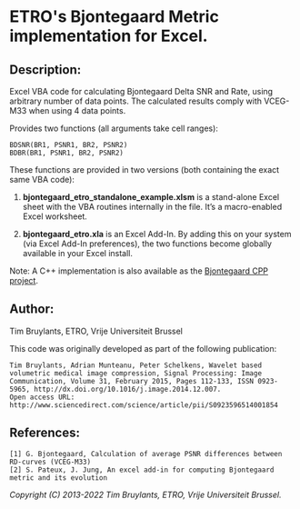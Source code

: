 # ETRO's Bjontegaard Metric implementation for Excel.

## Description:

Excel VBA code for calculating Bjontegaard Delta SNR and Rate, using arbitrary number of data points. The calculated results comply with VCEG-M33 when using 4 data points.

Provides two functions (all arguments take cell ranges):

    BDSNR(BR1, PSNR1, BR2, PSNR2)
    BDBR(BR1, PSNR1, BR2, PSNR2)

These functions are provided in two versions (both containing the exact same VBA code):

1. __bjontegaard_etro_standalone_example.xlsm__ is a stand-alone Excel sheet with the VBA routines internally in the file. It’s a macro-enabled Excel worksheet.

2. __bjontegaard_etro.xla__ is an Excel Add-In. By adding this on your system (via Excel Add-In preferences), the two functions become globally available in your Excel install.

Note: A C++ implementation is also available as the [Bjontegaard CPP project](https://github.com/tbr/bjontegaard_cpp).

## Author:

Tim Bruylants, ETRO, Vrije Universiteit Brussel

This code was originally developed as part of the following publication:

    Tim Bruylants, Adrian Munteanu, Peter Schelkens, Wavelet based volumetric medical image compression, Signal Processing: Image Communication, Volume 31, February 2015, Pages 112-133, ISSN 0923-5965, http://dx.doi.org/10.1016/j.image.2014.12.007.
    Open access URL: http://www.sciencedirect.com/science/article/pii/S0923596514001854

## References:

    [1] G. Bjontegaard, Calculation of average PSNR differences between RD-curves (VCEG-M33)
    [2] S. Pateux, J. Jung, An excel add-in for computing Bjontegaard metric and its evolution

_Copyright (C) 2013-2022 Tim Bruylants, ETRO, Vrije Universiteit Brussel._
